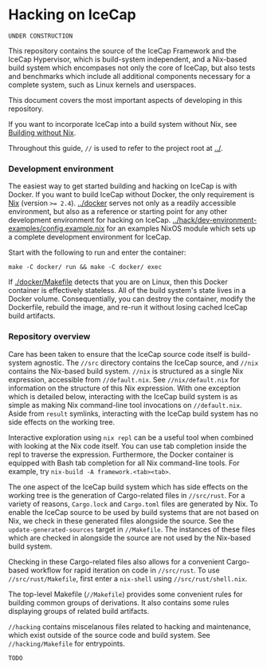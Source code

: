 # Hacking on IceCap

```
UNDER CONSTRUCTION
```

This repository contains the source of the IceCap Framework and the IceCap
Hypervisor, which is build-system independent, and a Nix-based build system
which encompases not only the core of IceCap, but also tests and benchmarks
which include all additional components necessary for a complete system, such as
Linux kernels and userspaces.

This document covers the most important aspects of developing in this
repository.

If you want to incorporate IceCap into a build system without Nix, see [Building
without Nix](./icecap-without-nix.md).

Throughout this guide, `//` is used to refer to the project root at [../](../).

### Development environment

The easiest way to get started building and hacking on IceCap is with Docker.
If you want to build IceCap without Docker, the only requirement is
[Nix](https://nixos.org/manual/nix/stable/) (version `>= 2.4`).
[../docker](../docker) serves not only as a readily accessible environment, but
also as a reference or starting point for any other development environment for
hacking on IceCap.
[../hack/dev-environment-examples/config.example.nix](../hack/dev-environment-examples/config.example.nix)
for an examples NixOS module which sets up a complete development environment
for IceCap.

Start with the following to run and enter the container:

```
make -C docker/ run && make -C docker/ exec
```

If [./docker/Makefile](./docker/Makefile) detects that you are on Linux, then
this Docker container is effectively stateless.  All of the build system's state
lives in a Docker volume.  Consequentially, you can destroy the container,
modify the Dockerfile, rebuild the image, and re-run it without losing cached
IceCap build artifacts.

### Repository overview

Care has been taken to ensure that the IceCap source code itself is build-system
agnostic. The `//src` directory contains the IceCap source, and `//nix` contains
the Nix-based build system. `//nix` is structured as a single Nix expression,
accessible from `//default.nix`. See `//nix/default.nix` for information on the
structure of this Nix expression.  With one exception which is detailed below,
interacting with the IceCap build system is as simple as making Nix command-line
tool invocations on `//default.nix`.  Aside from `result` symlinks, interacting
with the IceCap build system has no side effects on the working tree.

Interactive exploration using `nix repl` can be a useful tool when combined with
looking at the Nix code itself. You can use tab completion inside the repl to
traverse the expression. Furthermore, the Docker container is equipped with Bash
tab completion for all Nix command-line tools. For example, try `nix-build -A
framework.<tab><tab>`.

The one aspect of the IceCap build system which has side effects on the working
tree is the generation of Cargo-related files in `//src/rust`. For a variety of
reasons, `Cargo.lock` and `Cargo.toml` files are generated by Nix. To enable the
IceCap source to be used by build systems that are not based on Nix, we check in
these generated files alongside the source. See the `update-generated-sources`
target in `//Makefile`. The instances of these files which are checked in
alongside the source are not used by the Nix-based build system.

Checking in these Cargo-related files also allows for a convenient Cargo-based
workflow for rapid iteration on code in `//src/rust`. To use
`//src/rust/Makefile`, first enter a `nix-shell` using `//src/rust/shell.nix`.

The top-level Makefile (`//Makefile`) provides some convenient rules for
building common groups of derivations. It also contains some rules displaying
groups of related build artifacts.

`//hacking` contains miscelanous files related to hacking and maintenance, which
exist outside of the source code and build system. See `//hacking/Makefile` for
entrypoints.

```
TODO
```

<!--

### Leveraging a Nix remote cache

```
TODO
```

### Using local checkouts of dependencies

```
TODO
```

### Modifying `defconfig`s

```
TODO
```

### Working with the Raspberry Pi 4

```
TODO
```

### Infrastructure: CI and caches

```
TODO
```

-->

<!--

TODO
- gdb
- git-icecap-keep

-->
